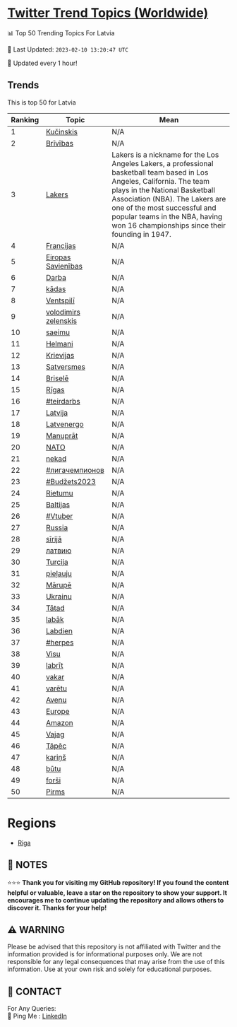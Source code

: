 [Twitter Trend Topics (Worldwide)](https://github.com/ErcinDedeoglu/Twitter-Trend-Topics)
==========


📊 Top 50 Trending Topics For Latvia

📆 Last Updated: `2023-02-10 13:20:47 UTC`

🔧 Updated every 1 hour!


## Trends

This is top 50 for Latvia

| Ranking | Topic | Mean |
| ------- | ------------ | ------------ |
| 1 | [Kučinskis](http://twitter.com/search?q=Ku%c4%8dinskis) | N/A |
| 2 | [Brīvības](http://twitter.com/search?q=Br%c4%abv%c4%abbas) | N/A |
| 3 | [Lakers](http://twitter.com/search?q=Lakers) | Lakers is a nickname for the Los Angeles Lakers, a professional basketball team based in Los Angeles, California. The team plays in the National Basketball Association (NBA). The Lakers are one of the most successful and popular teams in the NBA, having won 16 championships since their founding in 1947. |
| 4 | [Francijas](http://twitter.com/search?q=Francijas) | N/A |
| 5 | [Eiropas Savienības](http://twitter.com/search?q=Eiropas+Savien%c4%abbas) | N/A |
| 6 | [Darba](http://twitter.com/search?q=Darba) | N/A |
| 7 | [kādas](http://twitter.com/search?q=k%c4%81das) | N/A |
| 8 | [Ventspilī](http://twitter.com/search?q=Ventspil%c4%ab) | N/A |
| 9 | [volodimirs zelenskis](http://twitter.com/search?q=volodimirs+zelenskis) | N/A |
| 10 | [saeimu](http://twitter.com/search?q=saeimu) | N/A |
| 11 | [Helmani](http://twitter.com/search?q=Helmani) | N/A |
| 12 | [Krievijas](http://twitter.com/search?q=Krievijas) | N/A |
| 13 | [Satversmes](http://twitter.com/search?q=Satversmes) | N/A |
| 14 | [Briselē](http://twitter.com/search?q=Brisel%c4%93) | N/A |
| 15 | [Rīgas](http://twitter.com/search?q=R%c4%abgas) | N/A |
| 16 | [#teirdarbs](http://twitter.com/search?q=%23teirdarbs) | N/A |
| 17 | [Latvija](http://twitter.com/search?q=Latvija) | N/A |
| 18 | [Latvenergo](http://twitter.com/search?q=Latvenergo) | N/A |
| 19 | [Manuprāt](http://twitter.com/search?q=Manupr%c4%81t) | N/A |
| 20 | [NATO](http://twitter.com/search?q=NATO) | N/A |
| 21 | [nekad](http://twitter.com/search?q=nekad) | N/A |
| 22 | [#лигачемпионов](http://twitter.com/search?q=%23%d0%bb%d0%b8%d0%b3%d0%b0%d1%87%d0%b5%d0%bc%d0%bf%d0%b8%d0%be%d0%bd%d0%be%d0%b2) | N/A |
| 23 | [#Budžets2023](http://twitter.com/search?q=%23Bud%c5%beets2023) | N/A |
| 24 | [Rietumu](http://twitter.com/search?q=Rietumu) | N/A |
| 25 | [Baltijas](http://twitter.com/search?q=Baltijas) | N/A |
| 26 | [#Vtuber](http://twitter.com/search?q=%23Vtuber) | N/A |
| 27 | [Russia](http://twitter.com/search?q=Russia) | N/A |
| 28 | [sīrijā](http://twitter.com/search?q=s%c4%abrij%c4%81) | N/A |
| 29 | [латвию](http://twitter.com/search?q=%d0%bb%d0%b0%d1%82%d0%b2%d0%b8%d1%8e) | N/A |
| 30 | [Turcija](http://twitter.com/search?q=Turcija) | N/A |
| 31 | [pieļauju](http://twitter.com/search?q=pie%c4%bcauju) | N/A |
| 32 | [Mārupē](http://twitter.com/search?q=M%c4%81rup%c4%93) | N/A |
| 33 | [Ukrainu](http://twitter.com/search?q=Ukrainu) | N/A |
| 34 | [Tātad](http://twitter.com/search?q=T%c4%81tad) | N/A |
| 35 | [labāk](http://twitter.com/search?q=lab%c4%81k) | N/A |
| 36 | [Labdien](http://twitter.com/search?q=Labdien) | N/A |
| 37 | [#herpes](http://twitter.com/search?q=%23herpes) | N/A |
| 38 | [Visu](http://twitter.com/search?q=Visu) | N/A |
| 39 | [labrīt](http://twitter.com/search?q=labr%c4%abt) | N/A |
| 40 | [vakar](http://twitter.com/search?q=vakar) | N/A |
| 41 | [varētu](http://twitter.com/search?q=var%c4%93tu) | N/A |
| 42 | [Avenu](http://twitter.com/search?q=Avenu) | N/A |
| 43 | [Europe](http://twitter.com/search?q=Europe) | N/A |
| 44 | [Amazon](http://twitter.com/search?q=Amazon) | N/A |
| 45 | [Vajag](http://twitter.com/search?q=Vajag) | N/A |
| 46 | [Tāpēc](http://twitter.com/search?q=T%c4%81p%c4%93c) | N/A |
| 47 | [kariņš](http://twitter.com/search?q=kari%c5%86%c5%a1) | N/A |
| 48 | [būtu](http://twitter.com/search?q=b%c5%abtu) | N/A |
| 49 | [forši](http://twitter.com/search?q=for%c5%a1i) | N/A |
| 50 | [Pirms](http://twitter.com/search?q=Pirms) | N/A |



# Regions

* [Riga](</Latvia/Riga.md>)



## 📝 NOTES

⭐⭐⭐ **Thank you for visiting my GitHub repository! If you found the content helpful or valuable, leave a star on the repository to show your support. It encourages me to continue updating the repository and allows others to discover it. Thanks for your help!**


## ⚠️ WARNING

Please be advised that this repository is not affiliated with Twitter and the information provided is for informational purposes only. We are not responsible for any legal consequences that may arise from the use of this information. Use at your own risk and solely for educational purposes.


## 📨 CONTACT

 For Any Queries:  
            🏓 Ping Me : [LinkedIn](https://www.linkedin.com/in/ercindedeoglu/)
